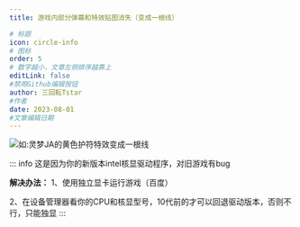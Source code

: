 ```yaml
---
title: 游戏内部分弹幕和特效贴图消失（变成一根线）

# 标题
icon: circle-info
# 图标
order: 5
# 数字越小，文章左侧排序越靠上
editLink: false
#禁用Github编辑按钮
author: 三回転Tstar
#作者
date: 2023-08-01
#文章编辑日期
---
```


![如:灵梦JA的黄色护符特效变成一根线](https://bu.dusays.com/2023/08/20/64e2166943b5e.png)

::: info 
这是因为你的新版本intel核显驱动程序，对旧游戏有bug

**解决办法：**
1、使用独立显卡运行游戏（百度）

2、在设备管理器看你的CPU和核显型号，10代前的才可以回退驱动版本，否则不行，只能独显
:::

